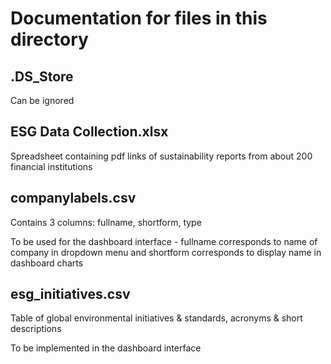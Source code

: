 # **Documentation for files in this directory**

## .DS_Store
Can be ignored

## ESG Data Collection.xlsx
Spreadsheet containing pdf links of sustainability reports from about 200 financial institutions

## companylabels.csv
Contains 3 columns: fullname, shortform, type

To be used for the dashboard interface - fullname corresponds to name of company in dropdown menu and shortform corresponds to display name in dashboard charts

## esg_initiatives.csv
Table of global environmental initiatives & standards, acronyms & short descriptions

To be implemented in the dashboard interface
